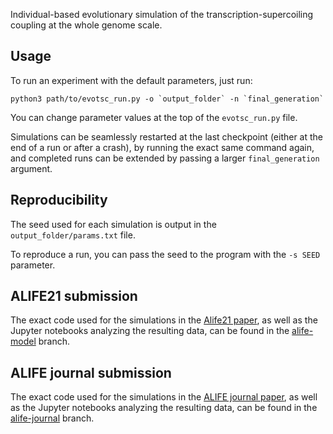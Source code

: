Individual-based evolutionary simulation of the transcription-supercoiling coupling at the whole genome scale.

## Usage

To run an experiment with the default parameters, just run:
```
python3 path/to/evotsc_run.py -o `output_folder` -n `final_generation`
```

You can change parameter values at the top of the `evotsc_run.py` file.

Simulations can be seamlessly restarted at the last checkpoint (either at the end of a run or after a crash), by running the exact same command again, and completed runs can be extended by passing a larger `final_generation` argument.
## Reproducibility

The seed used for each simulation is output in the `output_folder/params.txt` file.

To reproduce a run, you can pass the seed to the program with the `-s SEED` parameter.

## ALIFE21 submission

The exact code used for the simulations in the [Alife21 paper](https://direct.mit.edu/isal/proceedings/isal2021/33/97/102928), as well as the Jupyter notebooks analyzing the resulting data, can be found in the [alife-model](https://gitlab.inria.fr/tgrohens/evotsc/-/tree/alife-model) branch.

## ALIFE journal submission

The exact code used for the simulations in the [ALIFE journal paper](https://direct.mit.edu/artl/article-abstract/28/4/440/112557/A-Genome-Wide-Evolutionary-Simulation-of-the), as well as the Jupyter notebooks analyzing the resulting data, can be found in the [alife-journal](https://gitlab.inria.fr/tgrohens/evotsc/-/tree/alife-journal) branch.
